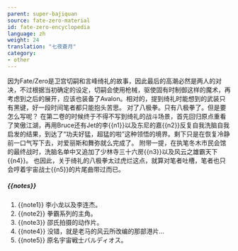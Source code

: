 ```yaml
---
parent: super-bajiquan
source: fate-zero-material
id: fate-zero-encyclopedia
language: zh
weight: 24
translation: "七夜蒼月"
category:
- other
---
```


因为Fate/Zero是卫宫切嗣和言峰绮礼的故事，因此最后的高潮必然是两人的对决，不过根据当初确定的设定，切嗣会使用枪械，驱使固有时制御这样的魔术，再考虑到之后的展开，应该也装备了Avalon。相对的，提到绮礼时能想到的武装只有黑键，好一段时间笔者都只能抱头苦思。
对了八极拳。只有八极拳了。但是要怎么写呢？
在第二卷的时候终于不得不写到绮礼的战斗场景，首先回归原点重看了笑傲江湖，再用Bruce还有Jet的李{{n1}}以及东尼的嘉{{n2}}反复自我洗脑自我启发的结果，到达了“功夫好猛，超猛的啦”这种领悟的境界。剩下只是在恢复冷静前一口气写下去，对爱丽斯和舞弥就么完成了。
附带一提，在执笔冬木市民会馆的最终战时，洗脑名单中又追加了少林寺三十六房{{n3}}以及风云之雄霸天下{{n4}}。
也因此，关于绮礼的八极拳太过虎烂这点，就算对笔者吐槽，笔者也只会哼着宇宙战士{{n5}}的片尾曲带过而已。

##### {{notes}}

1. {{note1}} 李小龙以及李连杰。
2. {{note2}} 拳霸系列的主角。
3. {{note3}} 邵氏拍摄的动作片。
4. {{note4}} 没错，就是老马的风云所改编的那部港片…
5. {{note5}} 原名宇宙戦士バルディオス。
